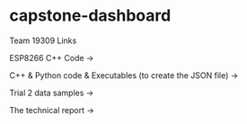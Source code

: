 # capstone-dashboard


Team 19309 Links



ESP8266 C++ Code
 →


C++ & Python code & Executables (to create the JSON file)
 →


Trial 2 data samples
 →


The technical report
 →
